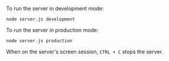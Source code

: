 To run the server in development mode:

`node server.js development`

To run the server in production mode:

`node server.js production`

When on the server's screen session, `CTRL + C` stops the server.
